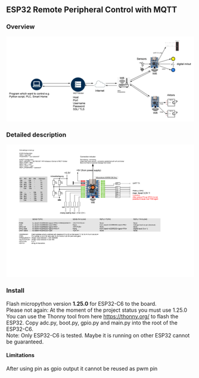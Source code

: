 ## ESP32 Remote Peripheral Control with MQTT
### Overview

![alt text](docu/overview.png "Overview")
### Detailed description

![alt text](docu/Client-Waveshare-ESP32C6.png "Title")

### Install
Flash micropython version **1.25.0** for ESP32-C6 to the board.     
Please not again: At the moment of the project status you must use 1.25.0    
You can use the Thonny tool from here https://thonny.org/ to flash the ESP32. 
Copy adc.py, boot.py, gpio.py and main.py into the root of the ESP32-C6.  
Note: Only ESP32-C6 is tested. Maybe it is running on other ESP32 cannot be guaranteed.    
#### Limitations
After using pin as gpio output it cannot be reused as pwm pin  



